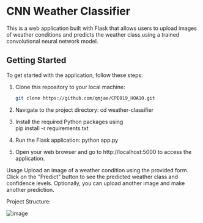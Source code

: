 # CNN Weather Classifier

This is a web application built with Flask that allows users to upload images of weather conditions and predicts the weather class using a trained convolutional neural network model.

## Getting Started

To get started with the application, follow these steps:

1. Clone this repository to your local machine:

   ```bash
   git clone https://github.com/qmjae/CPE019_HOA10.git
2. Navigate to the project directory:
    cd weather-classifier
3. Install the required Python packages using  
    pip install -r requirements.txt
4. Run the Flask application:
    python app.py
5. Open your web browser and go to http://localhost:5000 to access the application.

Usage
Upload an image of a weather condition using the provided form.
Click on the "Predict" button to see the predicted weather class and confidence levels.
Optionally, you can upload another image and make another prediction.

Project Structure:

![image](https://github.com/qmjae/CPE019_HOA10/assets/142195148/5e19f64c-218c-4bff-8ff8-0b56a82f8ea7)

